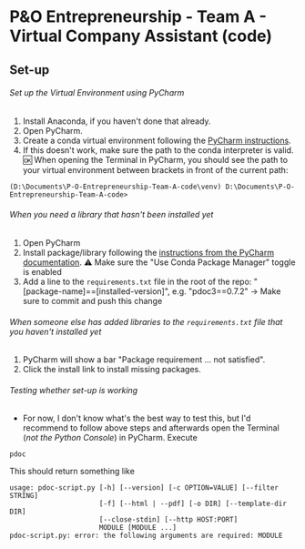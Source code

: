 # P&O Entrepreneurship - Team A - Virtual Company Assistant (code)
## Set-up
###### Set up the Virtual Environment using PyCharm
1. Install Anaconda, if you haven't done that already.
2. Open PyCharm.
3. Create a conda virtual environment following the [PyCharm instructions](https://www.jetbrains.com/help/pycharm/conda-support-creating-conda-virtual-environment.html).
4. If this doesn't work, make sure the path to the conda interpreter is valid.
:ok: When opening the Terminal in PyCharm, you should see the path to your virtual environment between brackets in front of the current path:
```
(D:\Documents\P-O-Entrepreneurship-Team-A-code\venv) D:\Documents\P-O-Entrepreneurship-Team-A-code>
```

###### When you need a library that hasn't been installed yet
1. Open PyCharm
2. Install package/library following the [instructions from the PyCharm documentation](https://www.jetbrains.com/help/pycharm/installing-uninstalling-and-upgrading-packages.html).
:warning: Make sure the "Use Conda Package Manager" toggle is enabled
4. Add a line to the `requirements.txt` file in the root of the repo: "[package-name]==[installed-version]", e.g. "pdoc3==0.7.2"
-> Make sure to commit and push this change

###### When someone else has added libraries to the `requirements.txt` file that you haven't installed yet
1. PyCharm will show a bar "Package requirement	... not satisfied".
2. Click the install link to install missing packages.

###### Testing whether set-up is working
- For now, I don't know what's the best way to test this, but I'd recommend to follow above steps and afterwards open the Terminal (*not the Python Console*) in PyCharm.
Execute
```
pdoc
```
This should return something like
```
usage: pdoc-script.py [-h] [--version] [-c OPTION=VALUE] [--filter STRING]
                      [-f] [--html | --pdf] [-o DIR] [--template-dir DIR]
                      [--close-stdin] [--http HOST:PORT]
                      MODULE [MODULE ...]
pdoc-script.py: error: the following arguments are required: MODULE
```
